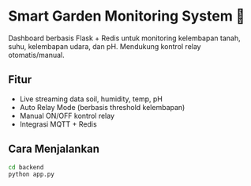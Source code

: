 # Smart Garden Monitoring System 🌱

Dashboard berbasis Flask + Redis untuk monitoring kelembapan tanah, suhu, kelembapan udara, dan pH. Mendukung kontrol relay otomatis/manual.

## Fitur
- Live streaming data soil, humidity, temp, pH
- Auto Relay Mode (berbasis threshold kelembapan)
- Manual ON/OFF kontrol relay
- Integrasi MQTT + Redis

## Cara Menjalankan
```bash
cd backend
python app.py
